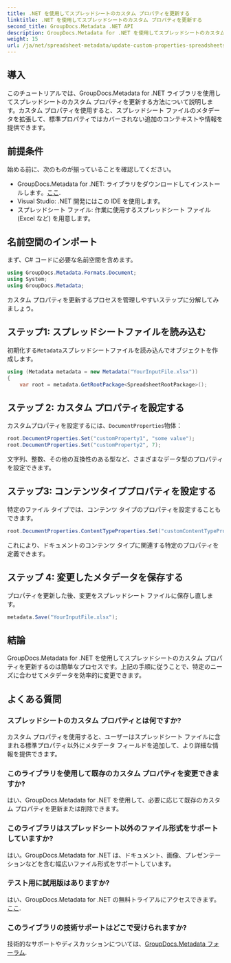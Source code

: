 ```yaml
---
title: .NET を使用してスプレッドシートのカスタム プロパティを更新する
linktitle: .NET を使用してスプレッドシートのカスタム プロパティを更新する
second_title: GroupDocs.Metadata .NET API
description: GroupDocs.Metadata for .NET を使用してスプレッドシートのカスタム プロパティを更新する方法を説明します。このチュートリアルでは、メタデータ管理スキルを効果的に強化します。
weight: 15
url: /ja/net/spreadsheet-metadata/update-custom-properties-spreadsheets/
---
```

## 導入
このチュートリアルでは、GroupDocs.Metadata for .NET ライブラリを使用してスプレッドシートのカスタム プロパティを更新する方法について説明します。カスタム プロパティを使用すると、スプレッドシート ファイルのメタデータを拡張して、標準プロパティではカバーされない追加のコンテキストや情報を提供できます。
## 前提条件
始める前に、次のものが揃っていることを確認してください。
- GroupDocs.Metadata for .NET: ライブラリをダウンロードしてインストールします。[ここ](https://releases.groupdocs.com/metadata/net/).
- Visual Studio: .NET 開発にはこの IDE を使用します。
- スプレッドシート ファイル: 作業に使用するスプレッドシート ファイル (Excel など) を用意します。

## 名前空間のインポート
まず、C# コードに必要な名前空間を含めます。
```csharp
using GroupDocs.Metadata.Formats.Document;
using System;
using GroupDocs.Metadata;
```

カスタム プロパティを更新するプロセスを管理しやすいステップに分解してみましょう。
## ステップ1: スプレッドシートファイルを読み込む
初期化する`Metadata`スプレッドシートファイルを読み込んでオブジェクトを作成します。
```csharp
using (Metadata metadata = new Metadata("YourInputFile.xlsx"))
{
    var root = metadata.GetRootPackage<SpreadsheetRootPackage>();
```
## ステップ 2: カスタム プロパティを設定する
カスタムプロパティを設定するには、`DocumentProperties`物体：
```csharp
root.DocumentProperties.Set("customProperty1", "some value");
root.DocumentProperties.Set("customProperty2", 7);
```
文字列、整数、その他の互換性のある型など、さまざまなデータ型のプロパティを設定できます。
## ステップ3: コンテンツタイププロパティを設定する
特定のファイル タイプでは、コンテンツ タイプのプロパティを設定することもできます。
```csharp
root.DocumentProperties.ContentTypeProperties.Set("customContentTypeProperty", "custom value");
```
これにより、ドキュメントのコンテンツ タイプに関連する特定のプロパティを定義できます。
## ステップ 4: 変更したメタデータを保存する
プロパティを更新した後、変更をスプレッドシート ファイルに保存し直します。
```csharp
metadata.Save("YourInputFile.xlsx");
```

## 結論
GroupDocs.Metadata for .NET を使用してスプレッドシートのカスタム プロパティを更新するのは簡単なプロセスです。上記の手順に従うことで、特定のニーズに合わせてメタデータを効率的に変更できます。

## よくある質問
### スプレッドシートのカスタム プロパティとは何ですか?
カスタム プロパティを使用すると、ユーザーはスプレッドシート ファイルに含まれる標準プロパティ以外にメタデータ フィールドを追加して、より詳細な情報を提供できます。
### このライブラリを使用して既存のカスタム プロパティを変更できますか?
はい、GroupDocs.Metadata for .NET を使用して、必要に応じて既存のカスタム プロパティを更新または削除できます。
### このライブラリはスプレッドシート以外のファイル形式をサポートしていますか?
はい。GroupDocs.Metadata for .NET は、ドキュメント、画像、プレゼンテーションなどを含む幅広いファイル形式をサポートしています。
### テスト用に試用版はありますか?
はい、GroupDocs.Metadata for .NET の無料トライアルにアクセスできます。[ここ](https://releases.groupdocs.com/).
### このライブラリの技術サポートはどこで受けられますか?
技術的なサポートやディスカッションについては、[GroupDocs.Metadata フォーラム](https://forum.groupdocs.com/c/metadata/14).
